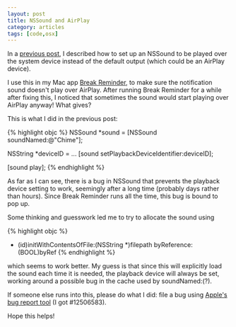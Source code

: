 ```yaml
---
layout: post
title: NSSound and AirPlay
category: articles
tags: [code,osx]
---
```


In a <a href="/articles/send-sound-the-right-way/">previous post</a>, I described how to set up an NSSound to be played over the system device instead of the default output (which could be an AirPlay device).

I use this in my Mac app <a href="http://itunes.apple.com/app/id405918679?mt=12">Break Reminder</a>, to make sure the notification sound doesn't play over AirPlay. After running Break Reminder for a while after fixing this, I noticed that sometimes the sound would start playing over AirPlay anyway! What gives?

This is what I did in the previous post:

{% highlight objc %}
NSSound *sound = [NSSound soundNamed:@"Chime"];

NSString *deviceID = ...
[sound setPlaybackDeviceIdentifier:deviceID];

[sound play];
{% endhighlight %}

As far as I can see, there is a bug in NSSound that prevents the playback device setting to work, seemingly after a long time (probably days rather than hours). Since Break Reminder runs all the time, this bug is bound to pop up.

Some thinking and guesswork led me to try to allocate the sound using 

{% highlight objc %}
- (id)initWithContentsOfFile:(NSString *)filepath byReference:(BOOL)byRef
{% endhighlight %}

which seems to work better. My guess is that since this will explicitly load the sound each time it is needed, the playback device will always be set, working around a possible bug in the cache used by soundNamed:(?).

If someone else runs into this, please do what I did: file a bug using <a href="https://bugreport.apple.com">Apple's bug report tool</a> (I got #12506583).

Hope this helps!

